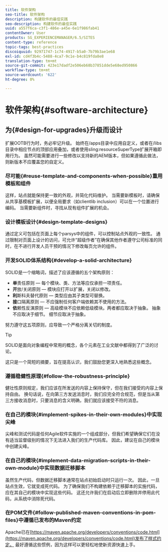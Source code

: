```yaml
---
title: 软件架构
seo-title: 软件架构
description: 构建软件的最佳实践
seo-description: 构建软件的最佳实践
uuid: a557f6ca-c3f1-486e-a45e-6e1f986fab41
contentOwner: User
products: SG_EXPERIENCEMANAGER/6.5/SITES
content-type: reference
topic-tags: best-practices
discoiquuid: 92971747-1c74-4917-b5a0-7b79b3ae1e68
exl-id: cd4f3b4c-5488-4ca7-9c1e-b4c819fda8e8
translation-type: tm+mt
source-git-commit: 423e17dadf2e506eb68b37851dde5e68ed950866
workflow-type: tm+mt
source-wordcount: '622'
ht-degree: 0%

---
```


# 软件架构{#software-architecture}

## 为{#design-for-upgrades}升级而设计

扩展OOTB行为时，务必牢记升级。 始终在/apps目录中应用自定义，或者在/libs目录中相应节点的顶部应用叠加，或者使用sling:resourceSuperType扩展开箱即用行为。 虽然可能需要进行一些修改以支持新的AEM版本，但如果遵循此做法，则新版本不应覆盖您的自定义。

### 尽可能{#reuse-template-and-components-when-possible}重用模板和组件

这样，站点就能保持更一致的外观，并简化代码维护。 当需要新模板时，请确保从共享基模板扩展，以便全局要求（如clientlib inclusion）可以在一个位置进行编码。 当需要新组件时，寻找从现有组件扩展的机会。

### 设计模板设计{#design-template-designs}

通过定义可包括在页面上每个parsys中的组件，可以控制站点外观的一致性。 通过限制对页面上设计的访问，可允许“超级作者”在确保其他作者遵守公司标准的同时，在不进行开发人员干预的情况下修改每页允许的组件。

### 开发SOLID体系结构{#develop-a-solid-architecture}

SOLID是一个缩略词，描述了应该遵循的五个架构原则：

* **单**&#x200B;责任原则 — 每个模块、类、方法等应仅承担一项责任。
* **开**&#x200B;放/关闭原则 — 模块应打开以扩展，关闭以修改。
* **利**&#x200B;斯科夫替代原则 — 类型应由其子类型可替换。
* **接**&#x200B;口隔离原则 — 不应强制任何客户端依赖其不使用的方法。
* **依**&#x200B;赖性反演原则 — 高级模块不应依赖低级模块。两者都应取决于抽象。 抽象不应取决于细节。 细节应取决于抽象。

努力遵守这五项原则，应导致一个严格分离关切的制度。

>[!TIP]
>
>SOLID是面向对象编程中常用的概念，各个元素在工业文献中都得到了广泛的讨论。
>
>这只是一个简短的摘要，旨在提高认识，我们鼓励您更深入地熟悉这些概念。

### 遵循稳健性原理{#follow-the-robustness-principle}

健壮性原则规定，我们应该在所发送的内容上保持保守，但在我们接受的内容上保持自由。 换句话说，在向第三方发送消息时，我们应完全符合规范，但是当从第三方接收消息时，只要消息的含义明确，我们就应该接受不符的消息。

### 在自己的模块{#implement-spikes-in-their-own-modules}中实现尖峰

尖峰和测试代码是任何Agile软件实施的一个组成部分，但我们希望确保它们在没有适当监督级别的情况下无法进入我们的生产代码库。 因此，建议在自己的模块中创建尖峰。

### 在自己的模块{#implement-data-migration-scripts-in-their-own-module}中实现数据迁移脚本

虽然生产代码，但数据迁移脚本通常在站点初始启动时只运行一次。 因此，一旦站点生效，它就变成死代码。 为了确保我们不构建依赖于迁移脚本的实施代码，应在其自己的模块中实现这些代码。 这还允许我们在启动后立即删除并停用此代码，从系统中消除死代码。

### 在POM文件{#follow-published-maven-conventions-in-pom-files}中遵循已发布的Maven约定

Apache已在[https://maven.apache.org/developers/conventions/code.html](https://maven.apache.org/developers/conventions/code.html)发布了样式约定。 最好遵循这些惯例，因为这样可以更轻松地使新资源快速上手。
